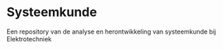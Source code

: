 # Systeemkunde
Een repository van de analyse en herontwikkeling van systeemkunde bij Elektrotechniek
